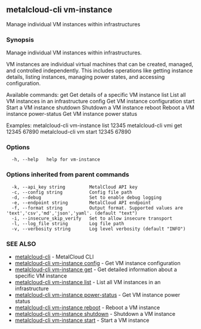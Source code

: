 ## metalcloud-cli vm-instance

Manage individual VM instances within infrastructures

### Synopsis

Manage individual VM instances within infrastructures.

VM instances are individual virtual machines that can be created, managed,
and controlled independently. This includes operations like getting instance
details, listing instances, managing power states, and accessing configuration.

Available commands:
  get          Get details of a specific VM instance
  list         List all VM instances in an infrastructure
  config       Get VM instance configuration
  start        Start a VM instance
  shutdown     Shutdown a VM instance
  reboot       Reboot a VM instance
  power-status Get VM instance power status

Examples:
  metalcloud-cli vm-instance list 12345
  metalcloud-cli vmi get 12345 67890
  metalcloud-cli vm start 12345 67890

### Options

```
  -h, --help   help for vm-instance
```

### Options inherited from parent commands

```
  -k, --api_key string         MetalCloud API key
  -c, --config string          Config file path
  -d, --debug                  Set to enable debug logging
  -e, --endpoint string        MetalCloud API endpoint
  -f, --format string          Output format. Supported values are 'text','csv','md','json','yaml'. (default "text")
  -i, --insecure_skip_verify   Set to allow insecure transport
  -l, --log_file string        Log file path
  -v, --verbosity string       Log level verbosity (default "INFO")
```

### SEE ALSO

* [metalcloud-cli](metalcloud-cli.md)	 - MetalCloud CLI
* [metalcloud-cli vm-instance config](metalcloud-cli_vm-instance_config.md)	 - Get VM instance configuration
* [metalcloud-cli vm-instance get](metalcloud-cli_vm-instance_get.md)	 - Get detailed information about a specific VM instance
* [metalcloud-cli vm-instance list](metalcloud-cli_vm-instance_list.md)	 - List all VM instances in an infrastructure
* [metalcloud-cli vm-instance power-status](metalcloud-cli_vm-instance_power-status.md)	 - Get VM instance power status
* [metalcloud-cli vm-instance reboot](metalcloud-cli_vm-instance_reboot.md)	 - Reboot a VM instance
* [metalcloud-cli vm-instance shutdown](metalcloud-cli_vm-instance_shutdown.md)	 - Shutdown a VM instance
* [metalcloud-cli vm-instance start](metalcloud-cli_vm-instance_start.md)	 - Start a VM instance


